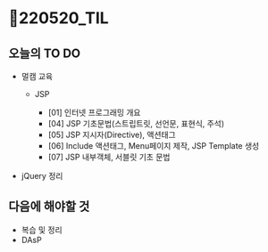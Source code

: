 # 📝220520_TIL



## 오늘의 TO DO

- 멀캠 교육

  - JSP

    - [01] 인터넷 프로그래밍 개요
    - [04] JSP 기초문법(스트립트릿, 선언문, 표현식, 주석)
    - [05] JSP 지시자(Directive), 액션태그
    - [06] Include 액션태그, Menu페이지 제작, JSP Template 생성
    - [07] JSP 내부객체, 서블릿 기초 문법

- jQuery 정리

 


## 다음에 해야할 것

- 복습 및 정리
- DAsP